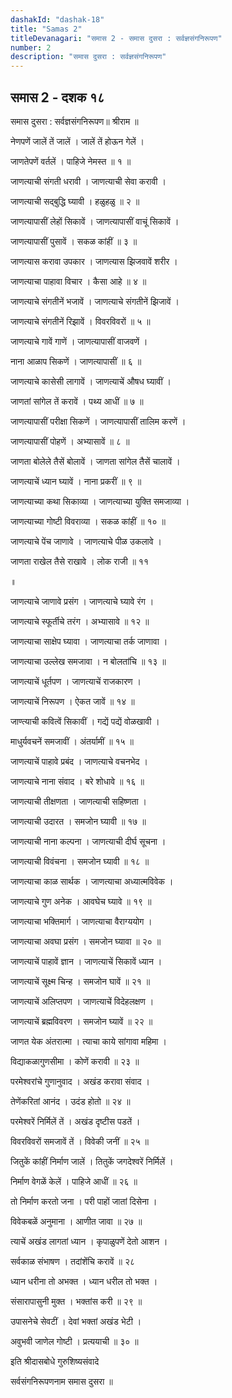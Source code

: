 ```yaml
---
dashakId: "dashak-18"
title: "Samas 2"
titleDevanagari: "समास 2 - समास दुसरा : सर्वज्ञसंगनिरूपण"
number: 2
description: "समास दुसरा : सर्वज्ञसंगनिरूपण"
---
```


## समास 2 - दशक १८

समास दुसरा : सर्वज्ञसंगनिरूपण॥ श्रीराम ॥

नेणपणें जालें तें जालें । जालें तें होऊन गेलें ।

जाणतेपणें वर्तलें । पाहिजे नेमस्त ॥ १ ॥

जाणत्याची संगती धरावी । जाणत्याची सेवा करावी ।

जाणत्याची सद्‍बुद्धि घ्यावी । हळुहळु ॥ २ ॥

जाणत्यापासीं लेहों सिकावें । जाणत्यापासीं वाचूं सिकावें ।

जाणत्यापासीं पुसावें । सकळ कांहीं ॥ ३ ॥

जाणत्यास करावा उपकार । जाणत्यास झिजवावें शरीर ।

जाणत्याचा पाहावा विचार । कैसा आहे ॥ ४ ॥

जाणत्याचे संगतीनें भजावें । जाणत्याचे संगतीनें झिजावें ।

जाणत्याचे संगतीनें रिझावें । विवरविवरों ॥ ५ ॥

जाणत्याचे गावें गाणें । जाणत्यापासीं वाजवणें ।

नाना आळाप सिकणें । जाणत्यापासीं ॥ ६ ॥

जाणत्याचे कासेसी लागावें । जाणत्याचें औषध घ्यावीं ।

जाणतां सांगेल तें करावें । पथ्य आधीं ॥ ७ ॥

जाणत्यापासीं परीक्षा सिकणें । जाणत्यापासीं तालिम करणें ।

जाणत्यापासीं पोहणें । अभ्यासावें ॥ ८ ॥

जाणता बोलेले तैसें बोलावें । जाणता सांगेल तैसें चालावें ।

जाणत्याचें ध्यान घ्यावें । नाना प्रकरीं ॥ ९ ॥

जाणत्याच्या कथा सिकाव्या । जाणत्याच्या युक्ति समजाव्या ।

जाणत्याच्या गोष्टी विवराव्या । सकळ कांहीं ॥ १० ॥

जाणत्याचे पेंच जाणावे । जाणत्याचे पीळ उकलावे ।

जाणता राखेल तैसे राखावे । लोक राजी ॥ ११

॥

जाणत्याचे जाणावे प्रसंग । जाणत्याचे घ्यावे रंग ।

जाणत्याचे स्फूर्तीचे तरंग । अभ्यासावे ॥ १२ ॥

जाणत्याचा साक्षेप घ्यावा । जाणत्याचा तर्क जाणावा ।

जाणत्याचा उल्लेख समजावा । न बोलतांचि ॥ १३ ॥

जाणत्याचें धूर्तपण । जाणत्याचें राजकारण ।

जाणत्याचें निरूपण । ऐकत जावें ॥ १४ ॥

जाण्त्याची कवित्वें सिकावीं । गद्यें पद्यें वोळखावी ।

माधुर्यवचनें समजावीं । अंतर्यामीं ॥ १५ ॥

जाणत्याचें पाहावे प्रबंद । जाणत्याचे वचनभेद ।

जाणत्याचे नाना संवाद । बरे शोधावे ॥ १६ ॥

जाणत्याची तीक्षणता । जाणत्याची सहिष्णता ।

जाणत्याची उदारत । समजोन घ्यावी ॥ १७ ॥

जाणत्याची नाना कल्पना । जाणत्याची दीर्घ सूचना ।

जाणत्याची विवंचना । समजोन घ्यावी ॥ १८ ॥

जाणत्याचा काळ सार्थक । जाणत्याचा अध्यात्मविवेक ।

जाणत्याचे गुण अनेक । आवघेच घ्यावे ॥ १९ ॥

जाणत्याचा भक्तिमार्ग । जाणत्याचा वैराग्ययोग ।

जाणत्याचा अवघा प्रसंग । समजोन घ्यावा ॥ २० ॥

जाणत्याचें पाहावें ज्ञान । जाणत्याचें सिकावें ध्यान ।

जाणत्याचें सूक्ष्म चिन्ह । समजोन घावें ॥ २१ ॥

जाणत्याचें अलिप्तपण । जाणत्याचें विदेहलक्षण ।

जाणत्याचें ब्रह्मविवरण । समजोन घ्यावें ॥ २२ ॥

जाणत येक अंतरात्मा । त्याचा काये सांगावा महिमा ।

विद्याकळागुणसीमा । कोणें करावी ॥ २३ ॥

परमेश्वरांचे गुणानुवाद । अखंड करावा संवाद ।

तेणेंकरितां आनंद । उदंड होतो ॥ २४ ॥

परमेश्वरें निर्मिलें तें । अखंड दृष्टीस पडतें ।

विवरविवरों समजावें तें । विवेकी जनीं ॥ २५ ॥

जितुकें कांहीं निर्माण जालें । तितुकें जगदेश्वरें निर्मिलें ।

निर्माण वेगळें केलें । पाहिजे आधीं ॥ २६ ॥

तो निर्माण करतो जना । परी पाहों जातां दिसेना ।

विवेकबळें अनुमाना । आणीत जावा ॥ २७ ॥

त्याचें अखंड लागतां ध्यान । कृपाळुपणें देतो आशन ।

सर्वकाळ संभाषण । तदांशेंचि करावें ॥ २८

ध्यान धरीना तो अभक्त । ध्यान धरील तो भक्त ।

संसारापासुनी मुक्त । भक्तांस करी ॥ २९ ॥

उपासनेचे सेवटीं । देवां भक्तां अखंड भेटी ।

अवुभवी जाणेल गोष्टी । प्रत्ययाची ॥ ३० ॥

इति श्रीदासबोधे गुरुशिष्यसंवादे

सर्वसंगनिरूपणनाम समास दुसरा ॥